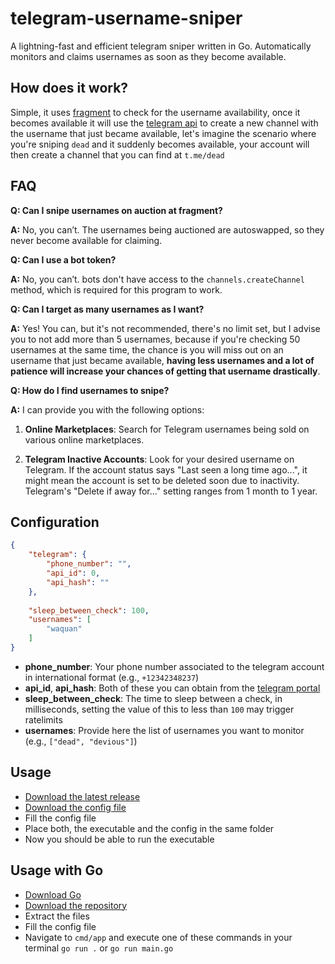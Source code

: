 # telegram-username-sniper
A lightning-fast and efficient telegram sniper written in Go. Automatically monitors and claims usernames as soon as they become available.

## How does it work?

Simple, it uses [fragment](https://fragment.com/) to check for the username availability, once it becomes available it will use the [telegram api](https://core.telegram.org/api) to create a new channel with the username that just became available, let's imagine the scenario where you're sniping `dead` and it suddenly becomes available, your account will then create a channel that you can find at `t.me/dead`

## FAQ

**Q: Can I snipe usernames on auction at fragment?** 

**A:** No, you can’t. The usernames being auctioned are autoswapped, so they never become available for claiming.

**Q: Can I use a bot token?** 

**A:** No, you can’t. bots don't have access to the `channels.createChannel` method, which is required for this program to work.

**Q: Can I target as many usernames as I want?** 

**A:** Yes! You can, but it's not recommended, there's no limit set, but I advise you to not add more than 5 usernames, because if you're checking 50 usernames at the same time, the chance is you will miss out on an username that just became available, **having less usernames and a lot of patience will increase your chances of getting that username drastically**.

**Q: How do I find usernames to snipe?** 

**A:** I can provide you with the following options: 
  1. **Online Marketplaces**: Search for Telegram usernames being sold on various online marketplaces.
     
  2. **Telegram Inactive Accounts**: Look for your desired username on Telegram. If the account status says "Last seen a long time ago...", it might mean the account is set to be deleted soon due to inactivity. Telegram's "Delete if away for..." setting ranges from 1 month to 1 year.

## Configuration

```json
{
    "telegram": {
        "phone_number": "",
        "api_id": 0,
        "api_hash": ""
    },
    
    "sleep_between_check": 100,
    "usernames": [
        "waquan"
    ]
}
```
- **phone_number**: Your phone number associated to the telegram account in international format (e.g., `+12342348237`)
- **api_id**, **api_hash**: Both of these you can obtain from the [telegram portal](https://my.telegram.org)
- **sleep_between_check**: The time to sleep between a check, in milliseconds, setting the value of this to less than `100` may trigger ratelimits
- **usernames**: Provide here the list of usernames you want to monitor (e.g., `["dead", "devious"]`)

## Usage
- [Download the latest release](https://github.com/qg5/telegram-username-sniper/releases)
- [Download the config file](https://github.com/qg5/telegram-username-sniper/blob/main/config.json)
- Fill the config file
- Place both, the executable and the config in the same folder
- Now you should be able to run the executable

## Usage with Go
- [Download Go](https://go.dev/dl/)
- [Download the repository](https://github.com/qg5/telegram-username-sniper/archive/refs/heads/main.zip)
- Extract the files
- Fill the config file
- Navigate to `cmd/app` and execute one of these commands in your terminal `go run .` or `go run main.go`
